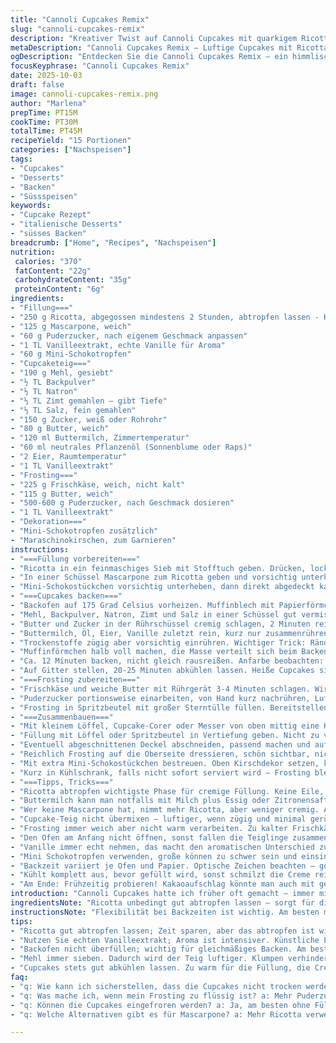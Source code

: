 ```yaml
---
title: "Cannoli Cupcakes Remix"
slug: "cannoli-cupcakes-remix"
description: "Kreativer Twist auf Cannoli Cupcakes mit quarkigem Ricotta-Füllung und einer Prise Zimt im Teig. Richtig luftige Cupcakes mit leichter Buttermilch und Öl, damit sie nicht trocken werden. Frosting aus Frischkäse und Butter, sehr cremig, nicht zu süß, mit echtem Vanillearoma. Kleine Schokostückchen geben Textur, Kirschen obendrauf für den Kontrast. Einfache Handgriffe, die den Unterschied machen; Trockene Zutaten sieben, nicht zu viel rühren beim Teig, und Ricotta über Nacht abtropfen lassen – so wird die Füllung nicht wässrig. Backzeit ungefähr 12 Minuten – besser auf Farbe und Zahnstocherprobe achten als strikt die Zeit. Ein Klassiker mit Pep aus der Praxis – dafür steh ich ein."
metaDescription: "Cannoli Cupcakes Remix – Luftige Cupcakes mit Ricotta-Füllung und cremigem Frosting. Kreativer Genuss für jeden Anlass."
ogDescription: "Entdecken Sie die Cannoli Cupcakes Remix – ein himmlischer Genuss mit Ricotta, Mascarpone und zarter Zimt-Note. Ideal für Feiern."
focusKeyphrase: "Cannoli Cupcakes Remix"
date: 2025-10-03
draft: false
image: cannoli-cupcakes-remix.png
author: "Marlena"
prepTime: PT15M
cookTime: PT30M
totalTime: PT45M
recipeYield: "15 Portionen"
categories: ["Nachspeisen"]
tags:
- "Cupcakes"
- "Desserts"
- "Backen"
- "Süssspeisen"
keywords:
- "Cupcake Rezept"
- "italienische Desserts"
- "süsses Backen"
breadcrumb: ["Home", "Recipes", "Nachspeisen"]
nutrition: 
 calories: "370"
 fatContent: "22g"
 carbohydrateContent: "35g"
 proteinContent: "6g"
ingredients:
- "Fillung==="
- "250 g Ricotta, abgegossen mindestens 2 Stunden, abtropfen lassen - Käsetuch benutzen"
- "125 g Mascarpone, weich"
- "60 g Puderzucker, nach eigenem Geschmack anpassen"
- "1 TL Vanilleextrakt, echte Vanille für Aroma"
- "60 g Mini-Schokotropfen"
- "Cupcaketeig==="
- "190 g Mehl, gesiebt"
- "½ TL Backpulver"
- "½ TL Natron"
- "⅓ TL Zimt gemahlen – gibt Tiefe"
- "⅓ TL Salz, fein gemahlen"
- "150 g Zucker, weiß oder Rohrohr"
- "80 g Butter, weich"
- "120 ml Buttermilch, Zimmertemperatur"
- "60 ml neutrales Pflanzenöl (Sonnenblume oder Raps)"
- "2 Eier, Raumtemperatur"
- "1 TL Vanilleextrakt"
- "Frosting==="
- "225 g Frischkäse, weich, nicht kalt"
- "115 g Butter, weich"
- "500-600 g Puderzucker, nach Geschmack dosieren"
- "1 TL Vanilleextrakt"
- "Dekoration==="
- "Mini-Schokotropfen zusätzlich"
- "Maraschinokirschen, zum Garnieren"
instructions:
- "===Füllung vorbereiten==="
- "Ricotta in ein feinmaschiges Sieb mit Stofftuch geben. Drücken, locker zerteilen. Mindestens 2 Stunden, besser über Nacht abtropfen lassen – nicht zu fest ausdrücken, sonst wird es trocken. Über 1 Stunde im Kühlschrank, mit Schüssel darunter wegen Tropfen stellen."
- "In einer Schüssel Mascarpone zum Ricotta geben und vorsichtig unterheben, nicht zu stark rühren – sonst wird es zu flüssig. Puderzucker und Vanille unterrühren, nur so viel wie nötig, zu viel macht die Füllung mehlig."
- "Mini-Schokostückchen vorsichtig unterheben, dann direkt abgedeckt kalt stellen."
- "===Cupcakes backen==="
- "Backofen auf 175 Grad Celsius vorheizen. Muffinblech mit Papierförmchen auslegen."
- "Mehl, Backpulver, Natron, Zimt und Salz in einer Schüssel gut vermischen und sieben. Zimt fügt Geschmackstiefe, nicht zuviel, sonst wird’s dominant."
- "Butter und Zucker in der Rührschüssel cremig schlagen, 2 Minuten reichen, bis es hell und leicht fluffig wirkt. Nicht länger, sonst trennt es sich."
- "Buttermilch, Öl, Eier, Vanille zuletzt rein, kurz nur zusammenrühren, Klumpen gelegentlich willkommen."
- "Trockenstoffe zügig aber vorsichtig einrühren. Wichtiger Trick: Ränder der Schüssel abschaben und nochmals für 20 Sekunden unterrühren. Teig soll cremig und homogen sein, nicht klebrig oder zu fest."
- "Muffinförmchen halb voll machen, die Masse verteilt sich beim Backen noch. Form auf der Arbeitsfläche leicht klopfen, Luftblasen entwischen lassen."
- "Ca. 12 Minuten backen, nicht gleich rausreißen. Anfarbe beobachten: leicht goldbraun. Stäbchenprobe machen – sauber heißt fertig, noch feuchte Krümel sind okay."
- "Auf Gitter stellen, 20-25 Minuten abkühlen lassen. Heiße Cupcakes sind zu zerbrechlich für Füllung."
- "===Frosting zubereiten==="
- "Frischkäse und weiche Butter mit Rührgerät 3-4 Minuten schlagen. Wird nicht zu locker, sondern cremig und glänzend."
- "Puderzucker portionsweise einarbeiten, von Hand kurz nachrühren, Luft einschlagen. Vanille zum Schluss rein, nicht vorher, sonst Aroma verfliegt."
- "Frosting in Spritzbeutel mit großer Sterntülle füllen. Bereitstellen."
- "===Zusammenbauen==="
- "Mit kleinem Löffel, Cupcake-Corer oder Messer von oben mittig eine Kuhle stechen, circa 40 % der Teigmenge entfernen – aufheben!"
- "Füllung mit Löffel oder Spritzbeutel in Vertiefung geben. Nicht zu voll, sonst läuft’s raus."
- "Eventuell abgeschnittenen Deckel abschneiden, passend machen und auf die Füllung legen – wie ein kleines Häubchen."
- "Reichlich Frosting auf die Oberseite dressieren, schön sichtbar, nicht zu mager."
- "Mit extra Mini-Schokostückchen bestreuen. Oben Kirschdekor setzen, kontrastiert mit Frosting ganz gut."
- "Kurz in Kühlschrank, falls nicht sofort serviert wird – Frosting bleibt stabiler."
- "===Tipps, Tricks==="
- "Ricotta abtropfen wichtigste Phase für cremige Füllung. Keine Eile, sonst läuft später Flüssigkeit aus."
- "Buttermilch kann man notfalls mit Milch plus Essig oder Zitronensaft ersetzen (1 EL Essig auf 120 ml Milch, 10 Minuten stehen lassen)."
- "Wer keine Mascarpone hat, nimmt mehr Ricotta, aber weniger cremig. Alternative: Frischkäse, schmeckt anders, aber funktioniert."
- "Cupcake-Teig nicht übermixen – luftiger, wenn zügig und minimal gerührt."
- "Frosting immer weich aber nicht warm verarbeiten. Zu kalter Frischkäse klumpt, zu warm wird’s zu weich."
- "Den Ofen am Anfang nicht öffnen, sonst fallen die Teiglinge zusammen."
- "Vanille immer echt nehmen, das macht den aromatischen Unterschied zu Aromaextrakten."
- "Mini Schokotropfen verwenden, große können zu schwer sein und einsinken."
- "Backzeit variiert je Ofen und Papier. Optische Zeichen beachten – goldene Ränder, matt werdende Oberfläche."
- "Kühlt komplett aus, bevor gefüllt wird, sonst schmilzt die Creme rein."
- "Am Ende: Frühzeitig probieren! Kakaoaufschlag könnte man auch mit gerösteten Pistazien oder einem Hauch Orangenabrieb pimpen."
introduction: "Cannoli Cupcakes hatte ich früher oft gemacht – immer mit fertiger Füllung, nicht frisch. Jedes Mal fand ich die Füllung zu flüssig, die Cupcakes zu trocken. Mit der Zeit habe ich's verfeinert. Wichtig: Ricotta wirklich lange abtropfen lassen, sonst wird es wässrig. Zimt in den Teig ist so ein kleiner Trick, der Tiefe gibt. Und das Frosting nicht zu süß – wer’s mag, kann natürlicher Vanillezucker nehmen. Keine reine Zuckerlast, das nervt nur. Ich improvisierte auch mit Puderzuckermenge; weniger ist besser, dann schmeckt man die Frische vom Frischkäse eher. Die Kombination aus cremigem, leicht körnigem Ricotta-Mascarpone-Filling mit saftigen, mild gewürzten Cupcakes ist mein Favorit geworden."
ingredientsNote: "Ricotta unbedingt gut abtropfen lassen – sorgt für die richtige Konsistenz der Füllung. Mascarpone stabilisiert, Frischkäse als Ersatz klappt, aber schmeckt milder und etwas säuerlich. Mehl immer sieben, sonst klumpig. Zimt bringt beim Geschmack Ruhe und Harmonie. Buttermilch macht den Teig fluffig und gibt leichte Säure, die Natron aktiviert. Butter weich genug, nicht schmelzend, sonst trennt’s. Zucker nicht zu grob, damit sich gut oder komplett aufgelöst wird. Puderzucker fürs Frosting gesiebt, um Klumpen zu vermeiden. Vanilleextrakt echt – viel besser als künstliche Aromaessenz. Mini-Schokotropfen verteilen sich besser als große."
instructionsNote: "Flexibilität bei Backzeiten ist wichtig. Am besten mit Stäbchen prüfen, backst du nach Zeit, klaust du dir riskierst zu harte oder zu weiche Cupcakes. Teig nicht überrühren, sieht man am besten daran, wenn der Klumpen sich auflöst und eine homogene Masse entsteht. Füllung darf nicht zu feucht sein, sonst versaut sie die Cupcake-Textur. Frosting langsam und geduldig machen – Butter und Frischkäse müssen auf Raumtemperatur sein. Beim Füllen ruhig großzügig sein, aber Vorsicht, nicht überfüllen – sonst drückt es raus. Für sauberere Optik, Deckel vorher fein schneiden. Abkühlen lange genug lassen, sonst sacken sie ein oder die Füllung läuft. Dekoration darf nicht zu schwer sein, sonst fällt die Spitze vom Frosting zusammen."
tips:
- "Ricotta gut abtropfen lassen; Zeit sparen, aber das abtropfen ist wichtig. Flüssigkeit macht Füllung wässrig. Für festere Konsistenz über Nacht abtropfen."
- "Nutzen Sie echten Vanilleextrakt; Aroma ist intensiver. Künstliche Essenzen können notfalls verwendet werden, jedoch verlieren sie Aroma beim Backen."
- "Backofen nicht überfüllen; wichtig für gleichmäßiges Backen. Am besten einzeln backen. Zu viele Cupcakes auf einmal senken Temperatur und Backergebnis."
- "Mehl immer sieben. Dadurch wird der Teig luftiger. Klumpen verhindern, die Teigkonsistenz ist entscheidend. Klumpen in trockenem Mehl werden beim Backen nicht nachgeholt."
- "Cupcakes stets gut abkühlen lassen. Zu warm für die Füllung, die Creme schmilzt. Am besten warten, bis sie Zimmertemperatur erreicht haben. Frosting bleibt stabiler."
faq:
- "q: Wie kann ich sicherstellen, dass die Cupcakes nicht trocken werden? a: Wichtig sind die Zutaten. Weiche Butter und Buttermilch verwenden. Teig nicht zu lange rühren. So bleiben sie fluffig."
- "q: Was mache ich, wenn mein Frosting zu flüssig ist? a: Mehr Puderzucker hinzufügen, bis die Creme dick genug ist. Achten Sie auf Raumtemperatur der Zutaten. Butter und Frischkäse müssen weich sein."
- "q: Können die Cupcakes eingefroren werden? a: Ja, am besten ohne Füllung; so werden sie nicht matschig. Sie können vor dem Servieren die Füllung hinzufügen."
- "q: Welche Alternativen gibt es für Mascarpone? a: Mehr Ricotta verwenden, aber weniger cremig. Auch Frischkäse ist möglich. Schmeckt aber milder als Mascarpone."

---
```

